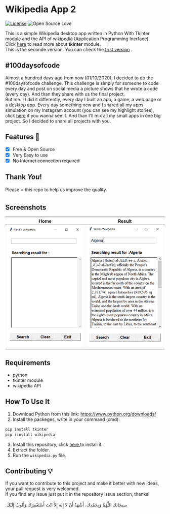 # Wikipedia App 2
[![License](https://img.shields.io/badge/License-Apache%202.0-blue.svg)](LICENSE)
![Open Source Love](https://badges.frapsoft.com/os/v1/open-source.svg?v=102)

This is a simple Wikipedia desktop app written in Python With Tkinter module and the API of wikipedia (Application Programming Inerface).<br>
Click <a href="https://docs.python.org/3/library/tk.html"> here</a> to read more about **tkinter** module.<br>
This is the seconde version. You can check the <a href="https://github.com/mohamedyanis/Wikipedia-app">first version</a> .

## #100daysofcode
Almost a hundred days ago from now (01/10/2020), I decided to do the #100daysofcode challenge. This challenge is simply for someone to code every day and post on social media a picture shows that he wrote a code (every day). And than they share with us the final project.<br>
But me..! I did it differently, every day I built an app, a game, a web page or a desktop app. Every day something new and I shared all my apps simulation on my Instagram account (you can see my highlight stories), click <a href='https://instagram.com/medyanis_hiou'>here</a> if you wanna see it. And than I'll mix all my small apps in one big project. So I decided to share all projects with you.<br>


## Features :dart:
* [x] Free & Open Source
* [x] Very Easy to use
* [x] <del>No Internet connection required

## Thank _You_!
Please :star: this repo to help us improve the quality.

## Screenshots
Home           | Result
:---------------------:|:------------------:
![screenshoot](screenshots/wa21.png) | ![screenshoot](screenshots/wa22.png)

## Requirements
* python
* tkinter module
* wikipedia API
 
## How To Use It
1. Download Python from this link: https://www.python.org/downloads/
2. Install the packeges, write in your command (cmd):
```bash
pip install tkinter
pip iinstall wikipedia
```
3. Install this repository, click <a href="https://github.com/mohamedyanis/Wikipedia-app2/archive/master.zip"> here </a> to install it.
4. Extract the folder.
5. Run the ```wikipedia.py``` file.

## Contributing 💡
If you want to contribute to this project and make it better with new ideas, your pull request is very welcomed.<br>
If you find any issue just put it in the repository issue section, thanks!<br><br>
.سبحَانَكَ اللَّهُمَّ وَبِحَمْدِكَ، أَشْهَدُ أَنْ لا إِلهَ إِلأَ انْتَ أَسْتَغْفِرُكَ وَأَتْوبُ إِلَيْكَ

